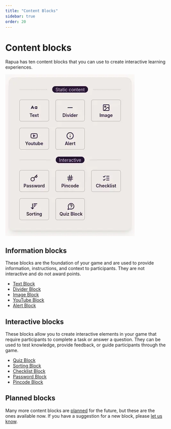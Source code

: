 ```yaml
---
title: "Content Blocks"
sidebar: true
order: 20
---
```


# Content blocks

Rapua has ten content blocks that you can use to create interactive learning experiences.

![Iterative blocks are marked with an `Interative` badge.](/static/images/docs/user/blocks/block-picker.webp)

## Information blocks

These blocks are the foundation of your game and are used to provide information, instructions, and context to participants. They are not interactive and do not award points.

- [Text Block](/docs/user/blocks/text)
- [Divider Block](/docs/user/blocks/divider)
- [Image Block](/docs/user/blocks/image)
- [YouTube Block](/docs/user/blocks/youtube)
- [Alert Block](/docs/user/blocks/alert)

## Interactive blocks

These blocks allow you to create interactive elements in your game that require participants to complete a task or answer a question. They can be used to test knowledge, provide feedback, or guide participants through the game.

- [Quiz Block](/docs/user/blocks/quiz)
- [Sorting Block](/docs/user/blocks/sorting)
- [Checklist Block](/docs/user/blocks/checklist)
- [Password Block](/docs/user/blocks/password)
- [Pincode Block](/docs/user/blocks/pincode)

## Planned blocks 

Many more content blocks are [planned](/docs/developer/roadmap#new-content-blocks) for the future, but these are the ones available now. If you have a suggestion for a new block, please [let us know](/docs/developer/contributing).
